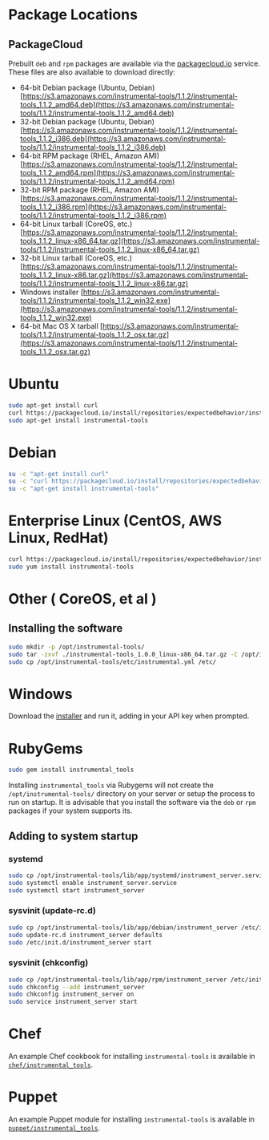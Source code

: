 # Package Locations

## PackageCloud

Prebuilt `deb` and `rpm` packages are available via the [packagecloud.io](https://packagecloud.io/) service. These files are also available to download directly:

* 64-bit Debian package (Ubuntu, Debian) [https://s3.amazonaws.com/instrumental-tools/1.1.2/instrumental-tools_1.1.2_amd64.deb](https://s3.amazonaws.com/instrumental-tools/1.1.2/instrumental-tools_1.1.2_amd64.deb)
* 32-bit Debian package (Ubuntu, Debian) [https://s3.amazonaws.com/instrumental-tools/1.1.2/instrumental-tools_1.1.2_i386.deb](https://s3.amazonaws.com/instrumental-tools/1.1.2/instrumental-tools_1.1.2_i386.deb)
* 64-bit RPM package (RHEL, Amazon AMI) [https://s3.amazonaws.com/instrumental-tools/1.1.2/instrumental-tools_1.1.2_amd64.rpm](https://s3.amazonaws.com/instrumental-tools/1.1.2/instrumental-tools_1.1.2_amd64.rpm)
* 32-bit RPM package (RHEL, Amazon AMI) [https://s3.amazonaws.com/instrumental-tools/1.1.2/instrumental-tools_1.1.2_i386.rpm](https://s3.amazonaws.com/instrumental-tools/1.1.2/instrumental-tools_1.1.2_i386.rpm)
* 64-bit Linux tarball (CoreOS, etc.) [https://s3.amazonaws.com/instrumental-tools/1.1.2/instrumental-tools_1.1.2_linux-x86_64.tar.gz](https://s3.amazonaws.com/instrumental-tools/1.1.2/instrumental-tools_1.1.2_linux-x86_64.tar.gz)
* 32-bit Linux tarball (CoreOS, etc.) [https://s3.amazonaws.com/instrumental-tools/1.1.2/instrumental-tools_1.1.2_linux-x86.tar.gz](https://s3.amazonaws.com/instrumental-tools/1.1.2/instrumental-tools_1.1.2_linux-x86.tar.gz)
* Windows installer [https://s3.amazonaws.com/instrumental-tools/1.1.2/instrumental-tools_1.1.2_win32.exe](https://s3.amazonaws.com/instrumental-tools/1.1.2/instrumental-tools_1.1.2_win32.exe)
* 64-bit Mac OS X tarball [https://s3.amazonaws.com/instrumental-tools/1.1.2/instrumental-tools_1.1.2_osx.tar.gz](https://s3.amazonaws.com/instrumental-tools/1.1.2/instrumental-tools_1.1.2_osx.tar.gz)

# Ubuntu

```sh
sudo apt-get install curl
curl https://packagecloud.io/install/repositories/expectedbehavior/instrumental/script.deb.sh | sudo bash
sudo apt-get install instrumental-tools
```

# Debian

```sh
su -c "apt-get install curl"
su -c "curl https://packagecloud.io/install/repositories/expectedbehavior/instrumental/script.deb.sh | bash"
su -c "apt-get install instrumental-tools"
```

# Enterprise Linux (CentOS, AWS Linux, RedHat)

```sh
curl https://packagecloud.io/install/repositories/expectedbehavior/instrumental/script.rpm.sh | sudo bash
sudo yum install instrumental-tools
```

# Other ( CoreOS, et al )

## Installing the software

```sh
sudo mkdir -p /opt/instrumental-tools/
sudo tar -zxvf ./instrumental-tools_1.0.0_linux-x86_64.tar.gz -C /opt/instrumental-tools/ --strip 1
sudo cp /opt/instrumental-tools/etc/instrumental.yml /etc/
```

# Windows

Download the [installer](https://s3.amazonaws.com/instrumental-tools/1.1.2/instrumental-tools_1.1.2_win32.exe) and run it, adding in your API key when prompted.

# RubyGems

```sh
sudo gem install instrumental_tools
```

Installing `instrumental_tools` via Rubygems will not create the `/opt/instrumental-tools/` directory on your server or setup the process to run on startup. It is advisable that you install the software via the `deb` or `rpm` packages if your system supports its.

## Adding to system startup

### systemd

```sh
sudo cp /opt/instrumental-tools/lib/app/systemd/instrument_server.service  /etc/systemd/system/
sudo systemctl enable instrument_server.service
sudo systemctl start instrument_server
```

### sysvinit (update-rc.d)

```sh
sudo cp /opt/instrumental-tools/lib/app/debian/instrument_server /etc/init.d/
sudo update-rc.d instrument_server defaults
sudo /etc/init.d/instrument_server start
```

### sysvinit (chkconfig)

```sh
sudo cp /opt/instrumental-tools/lib/app/rpm/instrument_server /etc/init.d/
sudo chkconfig --add instrument_server
sudo chkconfig instrument_server on
sudo service instrument_server start
```

# Chef

An example Chef cookbook for installing `instrumental-tools` is available in [`chef/instrumental_tools`](chef/instrumental_tools).

# Puppet

An example Puppet module for installing `instrumental-tools` is available in [`puppet/instrumental_tools`](puppet/instrumental_tools).
